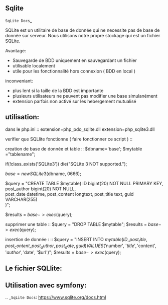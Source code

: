 ## Sqlite


`SqLite Docs`_

SQLite est un utilitaire de base de donnée qui ne necessite pas de base de donnée sur serveur. Nous utilisons notre propre stockage qui est un fichier
SQLite.

Avantage:
- Sauvegarde de BDD uniquement en sauvegardant un fichier
- utilisable localement
- utile pour les fonctionnalité hors connexion ( BDD en local )

inconveniant:
- plus lent si la taille de la BDD est importante
- plusieurs utilisateurs ne peuvent pas modifier une base simulanément
- extension parfois non activé sur les hebergement mutualisé

utilisation:
-----------

dans le php.ini
::
   extension=php_pdo_sqlite.dll
   extension=php_sqlite3.dll

verifier que SQLlite fonctionne ( faire fonctionner ce script )
::
   <?php
   $dbname='base';
   if(!class_exists('SQLite3'))
      die("SQLite 3 NOT supported.");

   $base=new SQLite3($dbname, 0666);
   echo "SQLite 3 supported.";
   ?>


creation de base de donnée et table
::
   $dbname='base';
   $mytable ="tablename";

   if(!class_exists('SQLite3'))
   die("SQLite 3 NOT supported.");

   $base=new SQLite3($dbname, 0666);

   $query = "CREATE TABLE $mytable(
               ID bigint(20) NOT NULL PRIMARY KEY,
               post_author bigint(20) NOT NULL,            
               post_date datetime,
               post_content longtext,
               post_title text,
               guid VARCHAR(255)            
               )";

   $results = $base->exec($query);


supprimer une table
::
   $query = "DROP TABLE $mytable";
   $results = $base->exec($query);

insertion de donnée :
::
   $query = "INSERT INTO $mytable(ID, post_title, post_content, post_author, post_date, guid)
                  VALUES ('$number', '$title', '$content', '$author', '$date', '$url')";
   $results = $base->exec($query);


Le fichier SQLlite:
-----------


Utilisation avec symfony:
-----------



.. _`SqLite Docs`: https://www.sqlite.org/docs.html
